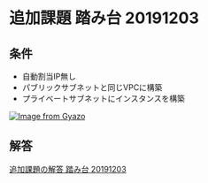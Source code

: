 # 追加課題 踏み台 20191203

## 条件

- 自動割当IP無し
- パブリックサブネットと同じVPCに構築
- プライベートサブネットにインスタンスを構築

[![Image from Gyazo](https://i.gyazo.com/c570677956327be66ccfdc2af1d7ee0b.png)](https://gyazo.com/c570677956327be66ccfdc2af1d7ee0b)

## 解答

[追加課題の解答 踏み台 20191203](./AWS_SpringboardAnswer.md)